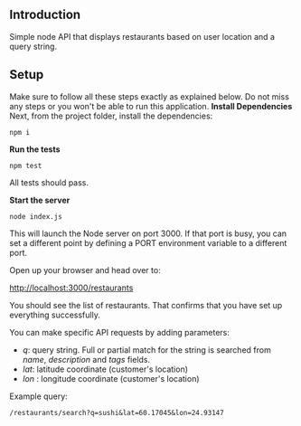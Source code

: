 ## Introduction
Simple node API that displays restaurants based on user location and a query string.

## Setup
Make sure to follow all these steps exactly as explained below. Do not miss any steps or you won't be able to run this application.
**Install Dependencies**
Next, from the project folder, install the dependencies:

    npm i

**Run the tests**

    npm test

All tests should pass.

**Start the server**

    node index.js

This will launch the Node server on port 3000. If that port is busy, you can set a different point by defining a PORT environment variable to a different port.

Open up your browser and head over to:

[http://localhost:3000/restaurants](http://localhost:3000/restaurants)

You should see the list of restaurants. That confirms that you have set up everything successfully.

You can make specific API requests by adding parameters:

 - *q*: query string. Full or partial match for the string is searched from _name_, _description_ and _tags_ fields.
 - _lat_: latitude coordinate (customer's location)
 - _lon_ : longitude coordinate (customer's location)

Example query:

    /restaurants/search?q=sushi&lat=60.17045&lon=24.93147


